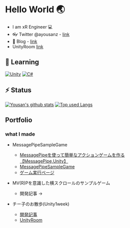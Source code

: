 # Hello World 🌏
-  I am xR Engineer 💻
- :eyeglasses: Twitter @ayousanz - [link](https://twitter.com/ayousanz)
- 📖 Blog - [link](https://ayousanz.hatenadiary.jp/)
- UnityRoom [link](https://unityroom.com/users/ayousanz)

## 🌱 Learning
[![Unity](https://img.shields.io/badge/-Unity-ffffff?style=for-the-badge&labelColor=FA7343&logoColor=ffffff&color=f5f5f5&logo=swift)](https://unity.com/ja)
[![C#](https://img.shields.io/badge/-CSharp-ffffff?style=for-the-badge&labelColor=3776AB&logoColor=ffffff&color=f5f5f5&logo=python)](https://docs.microsoft.com/ja-jp/dotnet/csharp/)


## ⚡ Status
[![Yousan's github stats](https://readme-stats.psbss.vercel.app/api?username=ayutaz&count_private=true&show_icons=true&theme=algolia)](https://github.com/ayutaz/)
[![Top used Langs](https://readme-stats.psbss.vercel.app/api/top-langs/?username=ayutaz&hide=php,blade&layout=compact&theme=algolia)](https://github.com/ayutaz/)


## Portfolio

### what I made

- MessagePipeSampleGame
  - [MessagePipeを使って簡単なアクションゲームを作る【MessagePipe,Unity】](https://ayousanz.hatenadiary.jp/entry/2021/06/01/MessagePipe%E3%82%92%E4%BD%BF%E3%81%A3%E3%81%A6%E7%B0%A1%E5%8D%98%E3%81%AA%E3%82%A2%E3%82%AF%E3%82%B7%E3%83%A7%E3%83%B3%E3%82%B2%E3%83%BC%E3%83%A0%E3%82%92%E4%BD%9C%E3%82%8B%E3%80%90MessagePipe%2CUnit)
  - [MessagePipeSampleGame](https://github.com/ayutaz/MessagePipeSampleGame)
  - [ゲーム実行ページ](https://ayutaz.github.io/MessagePipeSampleGame/WebGL/WebGL/)

- MV(R)Pを意識した横スクロールのサンプルゲーム
  - 開発記事 → []()

- チー子のお散歩(Unity1week)
  - [開発記事](https://ayousanz.hatenadiary.jp/entry/2021/05/03/MV%28R%29P%E3%81%A7%E3%82%B2%E3%83%BC%E3%83%A0%E3%82%92%E4%BD%9C%E3%81%A3%E3%81%9F%E3%80%90Unity%2CUnity1Week%E3%80%91)
  - [UnityRoom](https://unityroom.com/games/yousan_unity1week_0426)

